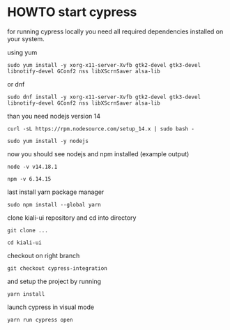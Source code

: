 # HOWTO start cypress


for running cypress locally you need all required dependencies installed on your system. 

using yum 

`sudo yum install -y xorg-x11-server-Xvfb gtk2-devel gtk3-devel libnotify-devel GConf2 nss libXScrnSaver alsa-lib`

or dnf 

`sudo dnf install -y xorg-x11-server-Xvfb gtk2-devel gtk3-devel libnotify-devel GConf2 nss libXScrnSaver alsa-lib` 


than you need nodejs version 14 

`curl -sL https://rpm.nodesource.com/setup_14.x | sudo bash -`

`sudo yum install -y nodejs`

now you should see nodejs and npm installed (example output)

`node -v
v14.18.1`

`npm -v
6.14.15`

last install yarn package manager

`sudo npm install --global yarn`

clone kiali-ui repository and cd into directory

`git clone ...`

`cd kiali-ui`

checkout on right branch

`git checkout cypress-integration`

and setup the project by running

`yarn install`

launch cypress in visual mode

`yarn run cypress open`
